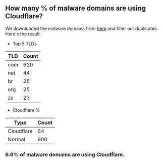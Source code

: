 ## How many % of malware domains are using Cloudflare?


We downloaded the malware domains from [here](https://urlhaus.abuse.ch) and filter out duplicates.
Here's the result.


[//]: # (start replacement)


- Top 5 TLDs

| TLD | Count |
| --- | --- |
| com | 620 |
| net | 44 |
| br | 26 |
| org | 25 |
| za | 23 |


- Cloudflare %

| Type | Count |
| --- | --- |
| Cloudflare | 64 |
| Normal | 900 |


### 6.6% of malware domains are using Cloudflare.